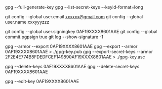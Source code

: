 gpg --full-generate-key
gpg --list-secret-keys --keyid-format=long

git config --global user.email xxxxxx@gmail.com
git config --global user.name xxxyyyzzz

git config --global user.signingkey 0AF19XXXX8601AAE
git config --global commit.pgpsign true
git log --show-signature -1


gpg --armor --export 0AF19XXXX8601AAE 
gpg --export --armor 0AF19XXXX8601AAE > ./gpg-key.pub
gpg --export-secret-keys --armor 2F2E4E774B8FDEDFCEF149890AF19XXXX8601AAE > ./gpg-key.asc


gpg --delete-keys 0AF19XXXX8601AAE
gpg --delete-secret-keys 0AF19XXXX8601AAE

gpg --edit-key 0AF19XXXX8601AAE 